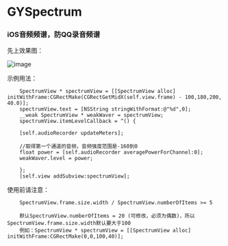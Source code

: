 # GYSpectrum
### iOS音频频谱，防QQ录音频谱


先上效果图：

![image](https://github.com/HuangGY1993/GYSpectrum/blob/master//display.gif)


示例用法：

        SpectrumView * spectrumView = [[SpectrumView alloc] initWithFrame:CGRectMake(CGRectGetMidX(self.view.frame) - 100,180,200, 40.0)];
        spectrumView.text = [NSString stringWithFormat:@"%d",0];
        __weak SpectrumView * weakWaver = spectrumView;
        spectrumView.itemLevelCallback = ^() {

        [self.audioRecorder updateMeters];

        //取得第一个通道的音频，音频强度范围是-160到0
        float power = [self.audioRecorder averagePowerForChannel:0];
        weakWaver.level = power;

        };
        [self.view addSubview:spectrumView];


使用前请注意：

        SpectrumView.frame.size.width / SpectrumView.numberOfItems >= 5

        默认SpectrumView.numberOfItems = 20 (可修改，必须为偶数)，所以SpectrumView.frame.size.width默认要大于100
        例如：SpectrumView * spectrumView = [[SpectrumView alloc] initWithFrame:CGRectMake(0,0,100,40)];

